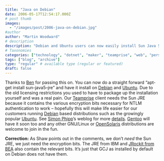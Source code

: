 ```yaml
---
title: "Java on Debian"
date: 2006-05-17T12:54:17.000Z
# post thumb
images:
  - "/images/post/2006-java-on-debian.jpg"
#author
author: "Martin Woodward"
# description
description: "Debian and Ubuntu users can now easily install Sun Java 5 JRE with a simple command, simplifying access to essential encryption for NTLM."
# Taxonomies
categories: ["technology", "dotnet", "maker", "teamprise", "web", "personal"]
tags: ["blog", "archive"]
type: "regular" # available type (regular or featured)
draft: false
---
```

Thanks to [Ben](http://www.flyingjelly.net/entry.jsp?entry=721) for passing this on. You can now do a straight forward “apt-get install sun-java5–jre” and have it install on [Debian](http://www.debian.org/) and [Ubuntu](http://www.ubuntu.com/).  Due to the old licensing restrictions you used to have to package up the installation yourself and was a real pain.  Our [Teamprise](http://www.teamprise.com/) client needs the Sun JRE because it contains the various encryption bits necessary for NTLM authentication to work – hopefully this will make life easier for our customers running [Debian](http://www.debian.org/) based distributions such as the growingly popular [Ubuntu](http://www.ubuntu.com/).  See [Simon Phipp](http://blogs.sun.com/roller/page/webmink/)’s weblog for more [details](http://blogs.sun.com/roller/page/webmink?entry=jdk_on_gnu_linux_something).  [Gentoo](http://www.gentoo.org/) will have it soon too and any other GNU/Linux or [OpenSolaris](http://www.opensolaris.org/) distributions are welcome to join in the fun.

**Correction:**  As Shaw points out in the comments, we don’t *need* the Sun JRE, we just need the encryption bits.  The JRE from IBM and [JRockit from BEA](http://www.bea.com/content/products/jrockit) also contain the relevant bits.  It’s just that GCJ as installed by default on Debian does not have them.
